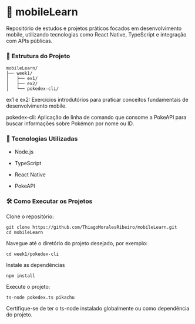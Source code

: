 # 📱 mobileLearn

Repositório de estudos e projetos práticos focados em desenvolvimento mobile, utilizando tecnologias como React Native, TypeScript e integração com APIs públicas.

### 📂 Estrutura do Projeto

```
mobileLearn/
├── week1/
│   ├── ex1/
│   ├── ex2/
│   └── pokedex-cli/

```

ex1 e ex2: Exercícios introdutórios para praticar conceitos fundamentais de desenvolvimento mobile.

pokedex-cli: Aplicação de linha de comando que consome a PokeAPI para buscar informações sobre Pokémon por nome ou ID.

### 🚀 Tecnologias Utilizadas

-    Node.js

-   TypeScript

-   React Native

-   PokeAPI

### 🛠️ Como Executar os Projetos

Clone o repositório:
```
git clone https://github.com/ThiagoMoralesRibeiro/mobileLearn.git
cd mobileLearn
```

Navegue até o diretório do projeto desejado, por exemplo:
```
cd week1/pokedex-cli
```
Instale as dependências
```
npm install
```
Execute o projeto:
```
ts-node pokedex.ts pikachu
```
Certifique-se de ter o ts-node instalado globalmente ou como dependência do projeto.

